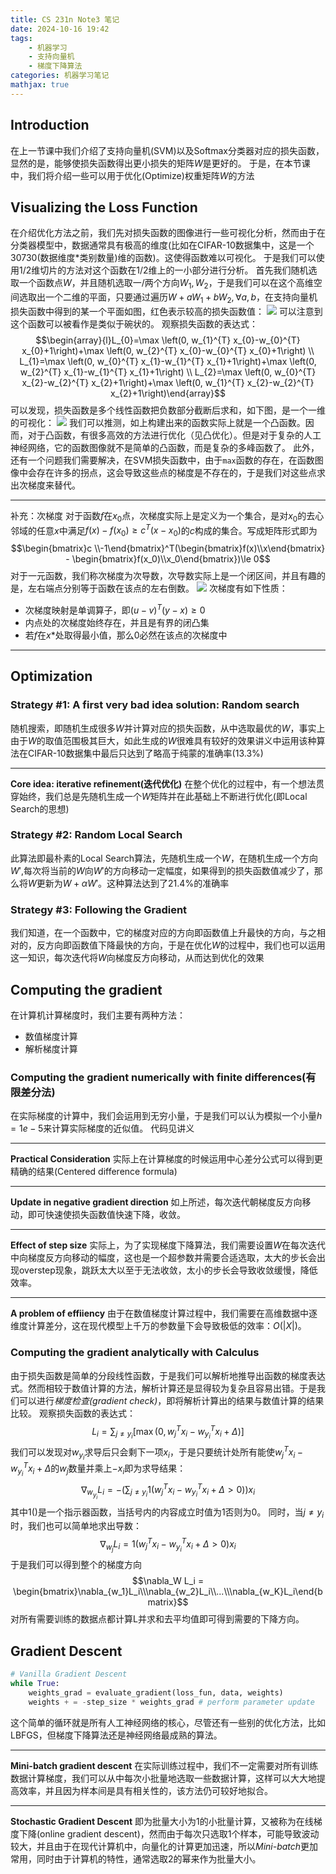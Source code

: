 ```yaml
---
title: CS 231n Note3 笔记
date: 2024-10-16 19:42
tags:
    - 机器学习
    - 支持向量机
    - 梯度下降算法
categories: 机器学习笔记
mathjax: true
---
```

## Introduction
在上一节课中我们介绍了支持向量机(SVM)以及Softmax分类器对应的损失函数，显然的是，能够使损失函数得出更小损失的矩阵$W$是更好的。
于是，在本节课中，我们将介绍一些可以用于优化(Optimize)权重矩阵$W$的方法
## Visualizing the Loss Function
在介绍优化方法之前，我们先对损失函数的图像进行一些可视化分析，然而由于在分类器模型中，数据通常具有极高的维度(比如在CIFAR-10数据集中，这是一个30730(数据维度\*类别数量)维的函数)。这使得函数难以可视化。
于是我们可以使用1/2维切片的方法对这个函数在1/2维上的一小部分进行分析。
首先我们随机选取一个函数点$W$，并且随机选取一/两个方向$W_1,W_2$，于是我们可以在这个高维空间选取出一个二维的平面，只要通过遍历$W+aW_1+bW_2,\forall a,b$，在支持向量机损失函数中得到的某一个平面如图，红色表示较高的损失函数值：
![](/assets/CS-231n-2/1.png)
可以注意到这个函数可以被看作是类似于碗状的。
观察损失函数的表达式：
$$\begin{array}{l}L_{0}=\max \left(0, w_{1}^{T} x_{0}-w_{0}^{T} x_{0}+1\right)+\max \left(0, w_{2}^{T} x_{0}-w_{0}^{T} x_{0}+1\right) \\ L_{1}=\max \left(0, w_{0}^{T} x_{1}-w_{1}^{T} x_{1}+1\right)+\max \left(0, w_{2}^{T} x_{1}-w_{1}^{T} x_{1}+1\right) \\ L_{2}=\max \left(0, w_{0}^{T} x_{2}-w_{2}^{T} x_{2}+1\right)+\max \left(0, w_{1}^{T} x_{2}-w_{2}^{T} x_{2}+1\right)\end{array}$$
可以发现，损失函数是多个线性函数把负数部分截断后求和，如下图，是一个一维的可视化：
![](/assets/CS-231n-2/2.png)
我们可以推测，如上构建出来的函数实际上就是一个凸函数。因而，对于凸函数，有很多高效的方法进行优化（见凸优化）。但是对于复杂的人工神经网络，它的函数图像就不是简单的凸函数，而是复杂的多峰函数了。
此外，还有一个问题我们需要解决，在SVM损失函数中，由于`max`函数的存在，在函数图像中会存在许多的拐点，这会导致这些点的梯度是不存在的，于是我们对这些点求出次梯度来替代。
************
补充：次梯度
对于函数$f$在$x_0$点，次梯度实际上是定义为一个集合，是对$x_0$的去心邻域的任意$x$中满足$f(x)-f(x_0) \ge c^T(x-x_0)$的$c$构成的集合。写成矩阵形式即为$$\begin{bmatrix}c \\-1\end{bmatrix}^T(\begin{bmatrix}f(x)\\x\end{bmatrix} - \begin{bmatrix}f(x_0)\\x_0\end{bmatrix})\le 0$$
对于一元函数，我们称次梯度为次导数，次导数实际上是一个闭区间，并且有趣的是，左右端点分别等于函数在该点的左右倒数。
![](/assets/CS-231n-2/3.png)
次梯度有如下性质：
+ 次梯度映射是单调算子，即$(u-v)^T(y-x)\ge 0$
+ 内点处的次梯度始终存在，并且是有界的闭凸集
+ 若$f$在$x*$处取得最小值，那么$0$必然在该点的次梯度中
**************
## Optimization
### Strategy #1: A first very bad idea solution: Random search
随机搜索，即随机生成很多$W$并计算对应的损失函数，从中选取最优的$W$，事实上由于$W$的取值范围极其巨大，如此生成的$W$很难具有较好的效果讲义中运用该种算法在CIFAR-10数据集中最后只达到了略高于纯蒙的准确率($13.3\%$)
***********
**Core idea: iterative refinement(迭代优化)**
在整个优化的过程中，有一个想法贯穿始终，我们总是先随机生成一个$W$矩阵并在此基础上不断进行优化(即Local Search的思想)
### Strategy #2: Random Local Search
此算法即最朴素的Local Search算法，先随机生成一个$W$，在随机生成一个方向$W'$,每次将当前的$W$向$W'$的方向移动一定幅度，如果得到的损失函数值减少了，那么将$W$更新为$W+\alpha W'$。这种算法达到了$21.4\%$的准确率
### Strategy #3: Following the Gradient
我们知道，在一个函数中，它的梯度对应的方向即函数值上升最快的方向，与之相对的，反方向即函数值下降最快的方向，于是在优化$W$的过程中，我们也可以运用这一知识，每次迭代将$W$向梯度反方向移动，从而达到优化的效果

## Computing the gradient
在计算机计算梯度时，我们主要有两种方法：
+ 数值梯度计算
+ 解析梯度计算
### Computing the gradient numerically with finite differences(有限差分法)
在实际梯度的计算中，我们会运用到无穷小量，于是我们可以认为模拟一个小量$h=1e-5$来计算实际梯度的近似值。
代码见讲义
********
**Practical Consideration**
实际上在计算梯度的时候运用中心差分公式可以得到更精确的结果(Centered difference formula)
******
**Update in negative gradient direction**
如上所述，每次迭代朝梯度反方向移动，即可快速使损失函数值快速下降，收敛。
*********
**Effect of step size**
实际上，为了实现梯度下降算法，我们需要设置$W$在每次迭代中向梯度反方向移动的幅度，这也是一个超参数并需要合适选取，太大的步长会出现overstep现象，跳跃太大以至于无法收敛，太小的步长会导致收敛缓慢，降低效率。
*************
**A problem of effiiency**
由于在数值梯度计算过程中，我们需要在高维数据中逐维度计算差分，这在现代模型上千万的参数量下会导致极低的效率：$O(|X|)$。
### Computing the gradient analytically with Calculus
由于损失函数是简单的分段线性函数，于是我们可以解析地推导出函数的梯度表达式。然而相较于数值计算的方法，解析计算还是显得较为复杂且容易出错。于是我们可以进行*梯度检查(gradient check)*，即将解析计算出的结果与数值计算的结果比较。
观察损失函数的表达式：
$$L_{i}=\sum_{j \neq y_{i}}\left[\max \left(0, w_{j}^{T} x_{i}-w_{y_{i}}^{T} x_{i}+\Delta\right)\right]$$
我们可以发现对$w_{y_i}$求导后只会剩下一项$x_i$，于是只要统计处所有能使$w_{j}^{T} x_{i}-w_{y_{i}}^{T} x_{i}+\Delta$的$w_j$数量并乘上$-x_i$即为求导结果：
$${\nabla}_{w_{y_{i}}} L_{i}=-\left(\sum_{j \neq y_{i}} 1\left(w_{j}^{T} x_{i}-w_{y_{i}}^{T} x_{i}+\Delta>0\right)\right) x_{i}$$
其中$1()$是一个指示器函数，当括号内的内容成立时值为1否则为0。
同时，当$j\neq y_i$时，我们也可以简单地求出导数：
$$\nabla_{w_{j}} L_{i}=1\left(w_{j}^{T} x_{i}-w_{y_{i}}^{T} x_{i}+\Delta>0\right) x_{i}$$
于是我们可以得到整个的梯度方向
$$\nabla_W L_i = \begin{bmatrix}\nabla_{w_1}L_i\\\nabla_{w_2}L_i\\...\\\nabla_{w_K}L_i\end{bmatrix}$$
对所有需要训练的数据点都计算L并求和去平均值即可得到需要的下降方向。
## Gradient Descent
```python
# Vanilla Gradient Descent
while True:
	weights_grad = evaluate_gradient(loss_fun, data, weights)
	weights + = -step_size * weights_grad # perform parameter update
```
这个简单的循环就是所有人工神经网络的核心，尽管还有一些别的优化方法，比如LBFGS，但梯度下降算法还是神经网络最成熟的算法。
********
**Mini-batch gradient descent**
在实际训练过程中，我们不一定需要对所有训练数据计算梯度，我们可以从中每次小批量地选取一些数据计算，这样可以大大地提高效率，并且因为样本间是具有相关性的，该方法仍可较好地拟合。
*********
**Stochastic Gradient Descent**
即为批量大小为1的小批量计算，又被称为在线梯度下降(online gradient descent)，然而由于每次只选取1个样本，可能导致波动较大，并且由于在现代计算机中，向量化的计算更加迅速，所以*Mini-batch*更加常用，同时由于计算机的特性，通常选取2的幂来作为批量大小。